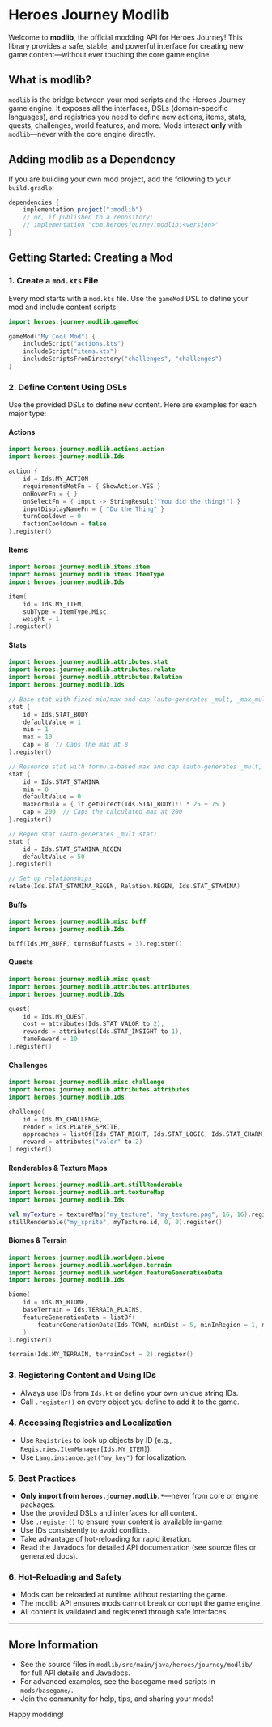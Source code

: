 # Heroes Journey Modlib

Welcome to **modlib**, the official modding API for Heroes Journey! This library provides a safe, stable, and powerful interface for creating new game content—without ever touching the core game engine.

## What is modlib?

`modlib` is the bridge between your mod scripts and the Heroes Journey game engine. It exposes all the interfaces, DSLs (domain-specific languages), and registries you need to define new actions, items, stats, quests, challenges, world features, and more. Mods interact **only** with `modlib`—never with the core engine directly.

## Adding modlib as a Dependency

If you are building your own mod project, add the following to your `build.gradle`:

```groovy
dependencies {
    implementation project(":modlib")
    // or, if published to a repository:
    // implementation "com.heroesjourney:modlib:<version>"
}
```

## Getting Started: Creating a Mod

### 1. Create a `mod.kts` File

Every mod starts with a `mod.kts` file. Use the `gameMod` DSL to define your mod and include content scripts:

```kotlin
import heroes.journey.modlib.gameMod

gameMod("My Cool Mod") {
    includeScript("actions.kts")
    includeScript("items.kts")
    includeScriptsFromDirectory("challenges", "challenges")
}
```

### 2. Define Content Using DSLs

Use the provided DSLs to define new content. Here are examples for each major type:

#### Actions
```kotlin
import heroes.journey.modlib.actions.action
import heroes.journey.modlib.Ids

action {
    id = Ids.MY_ACTION
    requirementsMetFn = { ShowAction.YES }
    onHoverFn = { }
    onSelectFn = { input -> StringResult("You did the thing!") }
    inputDisplayNameFn = { "Do the Thing" }
    turnCooldown = 0
    factionCooldown = false
}.register()
```

#### Items
```kotlin
import heroes.journey.modlib.items.item
import heroes.journey.modlib.items.ItemType
import heroes.journey.modlib.Ids

item(
    id = Ids.MY_ITEM,
    subType = ItemType.Misc,
    weight = 1
).register()
```

#### Stats
```kotlin
import heroes.journey.modlib.attributes.stat
import heroes.journey.modlib.attributes.relate
import heroes.journey.modlib.attributes.Relation
import heroes.journey.modlib.Ids

// Base stat with fixed min/max and cap (auto-generates _mult, _max_mult, _max_max stats)
stat {
    id = Ids.STAT_BODY
    defaultValue = 1
    min = 1
    max = 10
    cap = 8  // Caps the max at 8
}.register()

// Resource stat with formula-based max and cap (auto-generates _mult, _max_mult, _max_max stats)
stat {
    id = Ids.STAT_STAMINA
    min = 0
    defaultValue = 0
    maxFormula = { it.getDirect(Ids.STAT_BODY)!! * 25 + 75 }
    cap = 200  // Caps the calculated max at 200
}.register()

// Regen stat (auto-generates _mult stat)
stat {
    id = Ids.STAT_STAMINA_REGEN
    defaultValue = 50
}.register()

// Set up relationships
relate(Ids.STAT_STAMINA_REGEN, Relation.REGEN, Ids.STAT_STAMINA)
```

#### Buffs
```kotlin
import heroes.journey.modlib.misc.buff
import heroes.journey.modlib.Ids

buff(Ids.MY_BUFF, turnsBuffLasts = 3).register()
```

#### Quests
```kotlin
import heroes.journey.modlib.misc.quest
import heroes.journey.modlib.attributes.attributes
import heroes.journey.modlib.Ids

quest(
    id = Ids.MY_QUEST,
    cost = attributes(Ids.STAT_VALOR to 2),
    rewards = attributes(Ids.STAT_INSIGHT to 1),
    fameReward = 10
).register()
```

#### Challenges
```kotlin
import heroes.journey.modlib.misc.challenge
import heroes.journey.modlib.attributes.attributes
import heroes.journey.modlib.Ids

challenge(
    id = Ids.MY_CHALLENGE,
    render = Ids.PLAYER_SPRITE,
    approaches = listOf(Ids.STAT_MIGHT, Ids.STAT_LOGIC, Ids.STAT_CHARM),
    reward = attributes("valor" to 2)
).register()
```

#### Renderables & Texture Maps
```kotlin
import heroes.journey.modlib.art.stillRenderable
import heroes.journey.modlib.art.textureMap
import heroes.journey.modlib.Ids

val myTexture = textureMap("my_texture", "my_texture.png", 16, 16).register()
stillRenderable("my_sprite", myTexture.id, 0, 0).register()
```

#### Biomes & Terrain
```kotlin
import heroes.journey.modlib.worldgen.biome
import heroes.journey.modlib.worldgen.terrain
import heroes.journey.modlib.worldgen.featureGenerationData
import heroes.journey.modlib.Ids

biome(
    id = Ids.MY_BIOME,
    baseTerrain = Ids.TERRAIN_PLAINS,
    featureGenerationData = listOf(
        featureGenerationData(Ids.TOWN, minDist = 5, minInRegion = 1, maxInRegion = 3)
    )
).register()

terrain(Ids.MY_TERRAIN, terrainCost = 2).register()
```

### 3. Registering Content and Using IDs
- Always use IDs from `Ids.kt` or define your own unique string IDs.
- Call `.register()` on every object you define to add it to the game.

### 4. Accessing Registries and Localization
- Use `Registries` to look up objects by ID (e.g., `Registries.ItemManager[Ids.MY_ITEM]`).
- Use `Lang.instance.get("my_key")` for localization.

### 5. Best Practices
- **Only import from `heroes.journey.modlib.*`**—never from core or engine packages.
- Use the provided DSLs and interfaces for all content.
- Use `.register()` to ensure your content is available in-game.
- Use IDs consistently to avoid conflicts.
- Take advantage of hot-reloading for rapid iteration.
- Read the Javadocs for detailed API documentation (see source files or generated docs).

### 6. Hot-Reloading and Safety
- Mods can be reloaded at runtime without restarting the game.
- The modlib API ensures mods cannot break or corrupt the game engine.
- All content is validated and registered through safe interfaces.

---

## More Information
- See the source files in `modlib/src/main/java/heroes/journey/modlib/` for full API details and Javadocs.
- For advanced examples, see the basegame mod scripts in `mods/basegame/`.
- Join the community for help, tips, and sharing your mods!

Happy modding! 